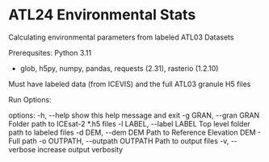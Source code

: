 # ATL24 Environmental Stats  
Calculating environmental parameters from labeled ATL03 Datasets

Prerequsites:
Python 3.11
- glob, h5py, numpy, pandas, requests (2.31), rasterio (1.2.10)

Must have labeled data (from ICEVIS) and the full ATL03 granule H5 files

Run Options:

options:
  -h, --help            show this help message and exit
  -g GRAN, --gran GRAN  Folder path to ICEsat-2 *.h5 files
  -l LABEL, --label LABEL
                        Top level folder path to labeled files
  -d DEM, --dem DEM     Path to Reference Elevation DEM - Full path
  -o OUTPATH, --outpath OUTPATH
                        Path to output files
  -v, --verbose         increase output verbosity
